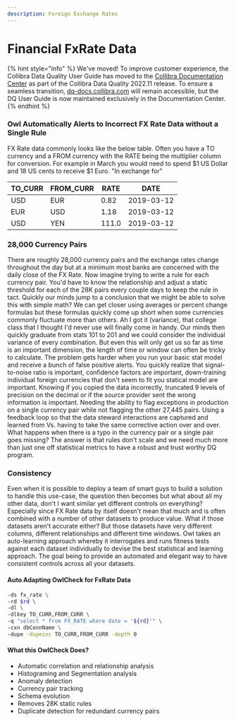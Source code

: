 ```yaml
---
description: Foreign Exchange Rates
---
```


# Financial FxRate Data

{% hint style="info" %}
We've moved! To improve customer experience, the Collibra Data Quality User Guide has moved to the [Collibra Documentation Center](https://productresources.collibra.com/docs/collibra/latest/Content/DataQuality/DQSolutions/Financial%20FxRate%20Data.htm) as part of the Collibra Data Quality 2022.11 release. To ensure a seamless transition, [dq-docs.collibra.com](http://dq-docs.collibra.com/) will remain accessible, but the DQ User Guide is now maintained exclusively in the Documentation Center.
{% endhint %}

### Owl Automatically Alerts to Incorrect FX Rate Data without a Single Rule

FX Rate data commonly looks like the below table. Often you have a TO currency and a FROM currency with the RATE being the multiplier column for conversion. For example in March you would need to spend $1 US Dollar and 18 US cents to receive $1 Euro. "In exchange for"

| TO\_CURR | FROM\_CURR | RATE  | DATE       |
| -------- | ---------- | ----- | ---------- |
| USD      | EUR        | 0.82  | 2019-03-12 |
| EUR      | USD        | 1.18  | 2019-03-12 |
| USD      | YEN        | 111.0 | 2019-03-12 |

### 28,000 Currency Pairs

There are roughly 28,000 currency pairs and the exchange rates change throughout the day but at a minimum most banks are concerned with the daily close of the FX Rate. Now imagine trying to write a rule for each currency pair. You'd have to know the relationship and adjust a static threshold for each of the 28K pairs every couple days to keep the rule in tact. Quickly our minds jump to a conclusion that we might be able to solve this with simple math? We can get closer using averages or percent change formulas but these formulas quickly come up short when some currencies commonly fluctuate more than others. Ah I got it (variance), that college class that I thought I'd never use will finally come in handy. Our minds then quickly graduate from stats 101 to 201 and we could consider the individual variance of every combination. But even this will only get us so far as time is an important dimension, the length of time or window can often be tricky to calculate. The problem gets harder when you run your basic stat model and receive a bunch of false positive alerts. You quickly realize that signal-to-noise ratio is important, confidence factors are important, down-training individual foreign currencies that don't seem to fit you statical model are important. Knowing if you copied the data incorrectly, truncated 9 levels of precision on the decimal or if the source provider sent the wrong information is important. Needing the ability to flag exceptions in production on a single currency pair while not flagging the other 27,445 pairs. Using a feedback loop so that the data steward interactions are captured and learned from Vs. having to take the same corrective action over and over. What happens when there is a typo in the currency pair or a single pair goes missing? The answer is that rules don't scale and we need much more than just one off statistical metrics to have a robust and trust worthy DQ program.

### Consistency

Even when it is possible to deploy a team of smart guys to build a solution to handle this use-case, the question then becomes but what about all my other data, don't I want similar yet different controls on everything? Especially since FX Rate data by itself doesn't mean that much and is often combined with a number of other datasets to produce value. What if those datasets aren't accurate either? But those datasets have very different columns, different relationships and different time windows. Owl takes an auto-learning approach whereby it interrogates and runs fitness tests against each dataset individually to devise the best statistical and learning approach. The goal being to provide an automated and elegant way to have consistent controls across all your datasets.

#### Auto Adapting OwlCheck for FxRate Data

```bash
-ds fx_rate \
-rd $rd \
-dl \
-dlkey TO_CURR,FROM_CURR \
-q "select * from FX_RATE where date = '${rd}'" \
-cxn dbConnName \
-dupe -dupeinc TO_CURR,FROM_CURR -depth 0
```

#### What this OwlCheck Does?

* Automatic correlation and relationship analysis
* Histograming and Segmentation analysis
* Anomaly detection
* Currency pair tracking
* Schema evolution
* Removes 28K static rules
* Duplicate detection for redundant currency pairs
